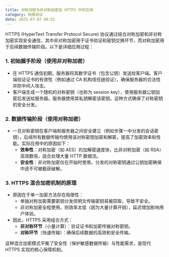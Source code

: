 ```yaml
---
title: 对称加密与非对称加密在 HTTPS 中的应用
category: 网络协议
date: 2025-07-07 00:52
---
```

HTTPS (HyperText Transfer Protocol Secure) 协议通过结合对称加密和非对称加密实现安全通信，其中非对称加密用于证书验证和密钥交换环节，而对称加密用于后续数据传输阶段。以下是详细应用过程：

### 1. 初始握手阶段（使用非对称加密）
   - 在 HTTPS 通信初期，服务器将其数字证书（包含公钥）发送给客户端。客户端验证证书的有效性（例如通过 CA 机构信任链验证），确保服务器的合法性并防中间人攻击。  
   - 客户端生成一个随机的对称密钥（也称为 session key），使用服务器公钥加密后发送给服务器。服务器使用其私钥解密该密钥。这种方式确保了对称密钥的安全分发。

### 2. 数据传输阶段（使用对称加密）
   - 一旦对称密钥在客户端和服务器之间安全建立（例如步骤一中分发的会话密钥），后续所有数据传输均使用该对称密钥加密和解密，提高了加密效率和性能。实际应用中的原因如下：
     - **效率性**：对称加密（如 AES）的加解密速度快，比非对称加密（如 RSA）高效数倍，适合处理大量 HTTP 数据流。
     - **安全性**：非对称加密仅在开始时使用，分发的对称密钥通过公钥加密确保中途不可被截获破解。

### 3. HTTPS 混合加密机制的原理
   - 原因在于单一加密方法存在局限性：
     - 单独对称加密需要密钥分发但明文传输密钥易被窃取，导致不安全。
     - 非对称加密全程使用，则效率太低（因为大量计算开销），延迟增加影响用户体验。
   - 因此，HTTPS 采用组合方式：
     - **非对称环节**（小量计算）：验证证书和加密传输对称密钥。
     - **对称环节**（快速传输）：确保后续数据的高效和安全传输。

这种混合加密模式平衡了安全性（保护敏感数据传输）与性能需求，是现代 HTTPS 实现的核心保障机制。
